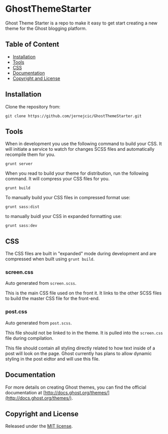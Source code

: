 GhostThemeStarter
=================

Ghost Theme Starter is a repo to make it easy to get start creating a new theme for the Ghost blogging platform.

## Table of Content

- [Installation](#installation)
- [Tools](#tools)
- [CSS](#css)
- [Documentation](#documentaiton)
- [Copyright and License](#copyright-and-license)

## Installation

Clone the repository from:

    git clone https://github.com/jernejcic/GhostThemeStarter.git

## Tools

When in development you use the following command to build your CSS. It will initiate a service to watch for changes SCSS files and automatically recompile them for you.

    grunt server

When you read to build your theme for distribution, run the following command. It will compress your CSS files for you.

    grunt build

To manually build your CSS files in compressed format use:

    grunt sass:dist

to manually buidl your CSS in expanded formatting use:

    grunt sass:dev

## CSS

The CSS files are built in "expanded" mode during development and are compressed when built using `grunt build`.

### screen.css

Auto generated from `screen.scss`.

This is the main CSS file used on the front it. It links to the other SCSS files to build the master CSS file for the front-end.

### post.css

Auto generated from `post.scss`.

This file should not be linked to in the theme. It is pulled into the `screen.css` file during compilation.

This file should contain all styling directly related to how text inside of a post will look on the page. Ghost currently has plans to allow dynamic styling in the post eidtor and will use this file.

## Documentation

For more details on creating Ghost themes, you can find the official documentation at [http://docs.ghost.org/themes/](http://docs.ghost.org/themes/).

## Copyright and License

Released under the [MIT license](LICENSE).
